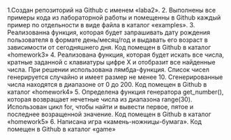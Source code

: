 1.Создан репозиторий на Github с именем «laba2». 
2. Выполнены все примеры кода из лабораторной работы и помещенны в Github каждый пример по отдельности в виде файла в каталог «examples». 
3. Реализованна функция, которая будет запрашивать дату рождения пользователя в формате день/месяц/год и выдавать его возраст в зависимости от сегодняшнего дня. Код помещен в Github в каталог «homework3» 
4. Реализована функция, которая будет искать все числа, кратные заданной с клавиатуры цифре X и отобразит все найденные числа. При решении использована лямбда-функция. Список чисел генерируется случайно и имеет размер не менее 10. Сгенерированные числа находятся в диапазоне от 0 до 200. Код помещен в Github в каталог «homework4» 
5. Определена функция генератора get_number(), которая возвращает нечетные числа из диапазона range(30). Использован цикл for, чтобы найти и вывести первое, пятое и последнее возращенной значение. Код помещен в Github в каталог «homework5» 
6. Написана игра «камень-ножницы-бумага». Код помещен в Github в каталог «game»
